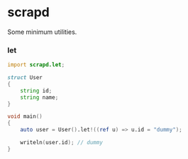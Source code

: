 # scrapd

Some minimum utilities.

### let

```d
import scrapd.let;

struct User
{
    string id;
    string name;
}

void main()
{
    auto user = User().let!((ref u) => u.id = "dummy");

    writeln(user.id); // dummy
}
```